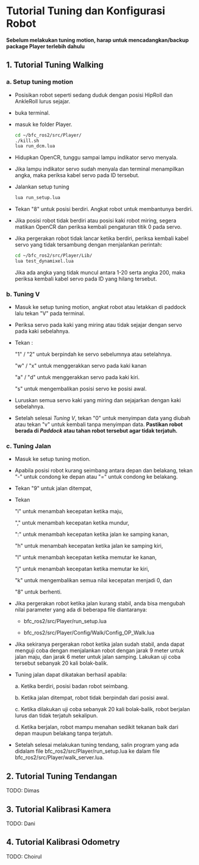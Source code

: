 # Tutorial Tuning dan Konfigurasi Robot
 
 **Sebelum melakukan tuning motion, harap untuk mencadangkan/backup package Player terlebih dahulu**

  
## 1. Tutorial Tuning Walking

### a. Setup tuning motion

- Posisikan robot seperti sedang duduk dengan posisi HipRoll dan AnkleRoll lurus sejajar.
  
- buka terminal.
  
- masuk ke folder Player.
  
  ```bash
  cd ~/bfc_ros2/src/Player/
  ./kill.sh
  lua run_dcm.lua
  ```

- Hidupkan OpenCR, tunggu sampai lampu indikator servo menyala.

- Jika lampu indikator servo sudah menyala dan terminal menampilkan angka, maka periksa kabel servo pada ID tersebut.
  
- Jalankan setup tuning
  ```bash
  lua run_setup.lua
  ``` 

- Tekan "8" untuk posisi berdiri. Angkat robot untuk membantunya berdiri.

- Jika posisi robot tidak berdiri atau posisi kaki robot miring, segera matikan OpenCR dan periksa kembali pengaturan titik 0 pada servo.

- Jika pergerakan robot tidak lancar ketika berdiri, periksa kembali kabel servo yang tidak tersambung dengan menjalankan perintah:
  
  ```bash
  cd ~/bfc_ros2/src/Player/Lib/
  lua test_dynamixel.lua
  ```

    Jika ada angka yang tidak muncul antara 1-20 serta angka 200, maka periksa kembali kabel servo pada ID yang hilang tersebut.

### b. Tuning V

- Masuk ke setup tuning motion, angkat robot atau letakkan di paddock lalu tekan "V" pada terminal.
  
- Periksa servo pada kaki yang miring atau tidak sejajar dengan servo pada kaki sebelahnya.

- Tekan :

    "1" / "2" untuk berpindah ke servo sebelumnya atau setelahnya.

    "w" / "x" untuk menggerakkan servo pada kaki kanan
    
    "a" / "d" untuk menggerakkan servo pada kaki kiri.
    
    "s"       untuk mengembalikan posisi servo ke posisi awal.

- Luruskan semua servo kaki yang miring dan sejajarkan dengan kaki sebelahnya.

- Setelah selesai *Tuning V*, tekan "0" untuk menyimpan data yang diubah atau tekan "v" untuk kembali tanpa menyimpan data. **Pastikan robot berada di *Paddock* atau tahan robot tersebut agar tidak terjatuh.**

### c. Tuning Jalan

- Masuk ke setup tuning motion.

- Apabila posisi robot kurang seimbang antara depan dan belakang, tekan "-" untuk condong ke depan atau "=" untuk condong ke belakang.

- Tekan "9" untuk jalan ditempat,

- Tekan
  
  "i" untuk menambah kecepatan ketika maju,
  
  "," untuk menambah kecepatan ketika mundur,
  
  ":" untuk menambah kecepatan ketika jalan ke samping kanan,

  "h" untuk menambah kecepatan ketika jalan ke samping kiri,

  "l" untuk menambah kecepatan ketika memutar ke kanan,

  "j" untuk menambah kecepatan ketika memutar ke kiri,

  "k" untuk mengembalikan semua nilai kecepatan menjadi 0, dan

  "8" untuk berhenti.

- Jika pergerakan robot ketika jalan kurang stabil, anda bisa mengubah nilai parameter yang ada di beberapa file diantaranya:
  
  - bfc_ros2/src/Player/run_setup.lua

  - bfc_ros2/src/Player/Config/Walk/Config_OP_Walk.lua

- Jika sekiranya pergerakan robot ketika jalan sudah stabil, anda dapat menguji coba dengan menjalankan robot dengan jarak 9 meter untuk jalan maju, dan jarak 6 meter untuk jalan samping. Lakukan uji coba tersebut sebanyak 20 kali bolak-balik.

- Tuning jalan dapat dikatakan berhasil apabila:
  
  a. Ketika berdiri, posisi badan robot seimbang.
  
  b. Ketika jalan ditempat, robot tidak berpindah dari posisi awal.

  c. Ketika dilakukan uji coba sebanyak 20 kali bolak-balik, robot berjalan lurus dan tidak terjatuh sekalipun.

  d. Ketika berjalan, robot mampu menahan sedikit tekanan baik dari depan maupun belakang tanpa terjatuh.

- Setelah selesai melakukan tuning tendang, salin program yang ada didalam file bfc_ros2/src/Player/run_setup.lua ke dalam file bfc_ros2/src/Player/walk_server.lua.

## 2. Tutorial Tuning Tendangan

TODO: Dimas

## 3. Tutorial Kalibrasi Kamera

TODO: Dani

## 4. Tutorial Kalibrasi Odometry

TODO: Choirul
